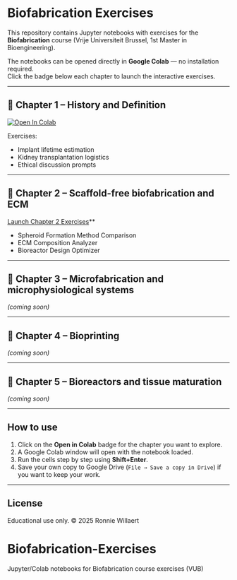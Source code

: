 # Biofabrication Exercises

This repository contains Jupyter notebooks with exercises for the **Biofabrication** course (Vrije Universiteit Brussel, 1st Master in Bioengineering).

The notebooks can be opened directly in **Google Colab** — no installation required.  
Click the badge below each chapter to launch the interactive exercises.

---

## 📘 Chapter 1 – History and Definition
[![Open In Colab](https://colab.research.google.com/assets/colab-badge.svg)](
https://colab.research.google.com/github/ronniewillaert/Biofabrication-Exercises/blob/main/Chapter1_Exercises_Starter.ipynb)

Exercises:
- Implant lifetime estimation
- Kidney transplantation logistics
- Ethical discussion prompts

---

## 📘 Chapter 2 – Scaffold-free biofabrication and ECM
[Launch Chapter 2 Exercises](https://colab.research.google.com/github/ronniewillaert/Biofabrication-Exercises/blob/main/Chapter2_Exercises_Starter.ipynb)**
- Spheroid Formation Method Comparison
- ECM Composition Analyzer
- Bioreactor Design Optimizer

---

## 📘 Chapter 3 – Microfabrication and microphysiological systems
*(coming soon)*

---

## 📘 Chapter 4 – Bioprinting
*(coming soon)*

---

## 📘 Chapter 5 – Bioreactors and tissue maturation
*(coming soon)*

---

## How to use
1. Click on the **Open in Colab** badge for the chapter you want to explore.  
2. A Google Colab window will open with the notebook loaded.  
3. Run the cells step by step using **Shift+Enter**.  
4. Save your own copy to Google Drive (`File → Save a copy in Drive`) if you want to keep your work.  

---

## License
Educational use only. © 2025 Ronnie Willaert
# Biofabrication-Exercises
Jupyter/Colab notebooks for Biofabrication course exercises (VUB)
